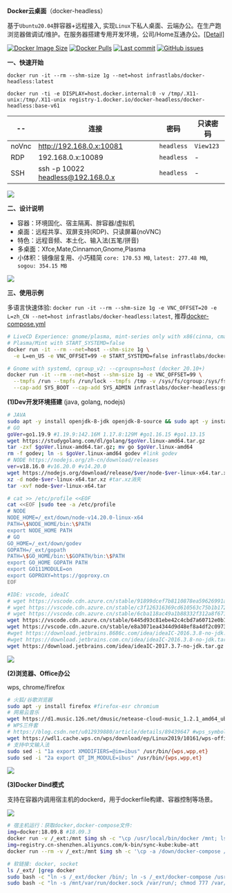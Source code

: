 **Docker云桌面**（docker-headless）

基于`Ubuntu20.04`胖容器+远程接入, 实现`Linux`下私人桌面、云端办公。在生产跑浏览器做调试/维护。在服务器搭建专用开发环境，公司/Home互通办公。[[Detail]](./Detail.md)

[![Docker Image Size](https://img.shields.io/docker/image-size/infrastlabs/docker-headless/latest)](https://hub.docker.com/r/infrastlabs/docker-headless/tags)
[![Docker Pulls](https://img.shields.io/docker/pulls/infrastlabs/docker-headless.svg)](https://hub.docker.com/r/infrastlabs/docker-headless)
[![Last commit](https://img.shields.io/github/last-commit/infrastlabs/docker-headless.svg)](https://www.github.com/infrastlabs/docker-headless)
[![GitHub issues](https://img.shields.io/github/issues/infrastlabs/docker-headless.svg)](https://www.github.com/infrastlabs/docker-headless/issues)

**一、快速开始**

`docker run -it --rm --shm-size 1g --net=host infrastlabs/docker-headless:latest`

`docker run -ti -e DISPLAY=host.docker.internal:0 -v /tmp/.X11-unix:/tmp/.X11-unix registry-1.docker.io/docker-headless/docker-headless:base-v61`

 -- | 连接 | 密码 | 只读密码
--- | ---  | ---  | ---
noVnc | http://192.168.0.x:10081 | `headless` | `View123`
RDP   | 192.168.0.x:10089        | `headless` | -
SSH   | ssh -p 10022 headless@192.168.0.x | `headless` | -

![](https://gitee.com/infrastlabs/docker-headless/raw/dev/_doc/res/01rdp-double-screen.png)

**二、设计说明**

- 容器：环境固化、宿主隔离、胖容器/虚拟机
- 桌面：远程共享、双屏支持(RDP)、只读屏幕(noVNC)
- 特色：远程音频、本土化、输入法(五笔/拼音)
- 多桌面：Xfce,Mate,Cinnamon,Gnome,Plasma
- 小体积：镜像层复用、小巧精简 `core: 170.53 MB`, `latest: 277.48 MB`, `sogou: 354.15 MB`

![](./_doc/res/design/RDesktop.png)

**三、使用示例**

多语言快速体验: `docker run -it --rm --shm-size 1g -e VNC_OFFSET=20 -e L=zh_CN --net=host infrastlabs/docker-headless:latest`, 推荐[docker-compose.yml](./docker-compose.yml)

```bash
# LiveCD Experience: gnome/plasma, mint-series only with x86(cinna, cmate, cxfce)
# Plasma/Mint with START_SYSTEMD=false
docker run -it --rm --net=host --shm-size 1g \
  -e L=en_US -e VNC_OFFSET=99 -e START_SYSTEMD=false infrastlabs/docker-headless:cmate

# Gnome with systemd, cgroup_v2: --cgroupns=host (docker 20.10+)
docker run -it --rm --net=host --shm-size 1g -e VNC_OFFSET=99 \
  --tmpfs /run --tmpfs /run/lock --tmpfs /tmp -v /sys/fs/cgroup:/sys/fs/cgroup:rw \
  --cap-add SYS_BOOT --cap-add SYS_ADMIN infrastlabs/docker-headless:gnome
```

**(1)Dev开发环境搭建** (java, golang, nodejs)

```bash
# JAVA
sudo apt -y install openjdk-8-jdk openjdk-8-source && sudo apt -y install maven
# GO
goVer=go1.19.9 #1.19.9:142.16M 1.17.8:129M #go1.16.15 #go1.13.15
wget https://studygolang.com/dl/golang/$goVer.linux-amd64.tar.gz
tar -zxf $goVer.linux-amd64.tar.gz; mv go $goVer.linux-amd64
rm -f godev; ln -s $goVer.linux-amd64 godev #link godev
# NODE https://nodejs.org/zh-cn/download/releases
ver=v18.16.0 #v16.20.0 #v14.20.0
wget https://nodejs.org/download/release/$ver/node-$ver-linux-x64.tar.xz
xz -d node-$ver-linux-x64.tar.xz #tar.xz消失
tar -xvf node-$ver-linux-x64.tar

# cat >> /etc/profile <<EOF
cat <<EOF |sudo tee -a /etc/profile
# NODE
NODE_HOME=/_ext/down/node-v14.20.0-linux-x64
PATH=\$NODE_HOME/bin:\$PATH
export NODE_HOME PATH
# GO
GO_HOME=/_ext/down/godev
GOPATH=/_ext/gopath
PATH=\$GO_HOME/bin:\$GOPATH/bin:\$PATH
export GO_HOME GOPATH PATH
export GO111MODULE=on
export GOPROXY=https://goproxy.cn
EOF

#IDE: vscode, ideaIC
# wget https://vscode.cdn.azure.cn/stable/91899dcef7b8110878ea59626991a18c8a6a1b3e/code_1.47.3-1595520028_amd64.deb
# wget https://vscode.cdn.azure.cn/stable/c3f126316369cd610563c75b1b1725e0679adfb3/code_1.58.2-1626302803_amd64.deb
# wget https://vscode.cdn.azure.cn/stable/6cba118ac49a1b88332f312a8f67186f7f3c1643/code_1.61.2-1634656828_amd64.deb
wget https://vscode.cdn.azure.cn/stable/6445d93c81ebe42c4cbd7a60712e0b17d9463e97/code_1.81.0-1690980880_amd64.deb
wget https://vscode.cdn.azure.cn/stable/e8a3071ea4344d9d48ef8a4df2c097372b0c5161/code_1.74.2-1671532382_arm64.deb
#wget https://download.jetbrains.8686c.com/idea/ideaIC-2016.3.8-no-jdk.tar.gz
#wget https://download.jetbrains.com.cn/idea/ideaIC-2016.3.8-no-jdk.tar.gz #322M
wget https://download.jetbrains.com/idea/ideaIC-2017.3.7-no-jdk.tar.gz #366M JUnit5 Support
```

![](_doc/res/02/ide2-vscode.png)

**(2)浏览器、Office办公**

wps, chrome/firefox

```bash
# 火狐/谷歌浏览器
sudo apt -y install firefox #firefox-esr chromium
# 网易云音乐
wget https://d1.music.126.net/dmusic/netease-cloud-music_1.2.1_amd64_ubuntu_20190428.deb
# WPS三件套
# https://blog.csdn.net/u012939880/article/details/89439647 #wps_symbol_fonts.zip
wget https://wdl1.cache.wps.cn/wps/download/ep/Linux2019/10161/wps-office_11.1.0.10161_amd64.deb
# 支持中文输入法
sudo sed -i "1a export XMODIFIERS=@im=ibus" /usr/bin/{wps,wpp,et}
sudo sed -i "2a export QT_IM_MODULE=ibus" /usr/bin/{wps,wpp,et}
```

![](_doc/res/02/apps-office-wps.jpg)


**(3)Docker Dind模式**

支持在容器内调用宿主机的dockerd，用于dockerfile构建、容器控制等场景。

![](_doc/res/02/dind2-headlessLinks.png)

```bash
# 宿主机运行：获取docker,docker-compose文件:
img=docker:18.09.8 #18.09.3
docker run -v /_ext:/mnt $img sh -c "\cp /usr/local/bin/docker /mnt; ls -lh /mnt |grep docker"
img=registry.cn-shenzhen.aliyuncs.com/k-bin/sync-kube:kube-att
docker run --rm -v /_ext:/mnt $img sh -c '\cp -a /down/docker-compose /mnt/; ls -lh /mnt |grep docker'

# 软链接: docker, socket
ls /_ext/ |grep docker
sudo bash -c "ln -s /_ext/docker /bin/; ln -s /_ext/docker-compose /usr/bin/dcp"
sudo bash -c "ln -s /mnt/var/run/docker.sock /var/run/; chmod 777 /var/run/docker.sock"
```

